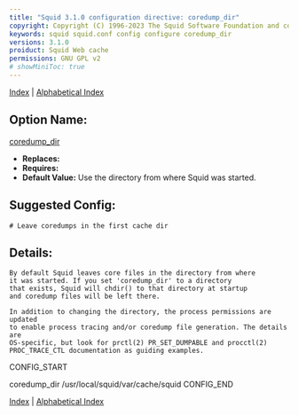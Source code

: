 ```yaml
---
title: "Squid 3.1.0 configuration directive: coredump_dir"
copyright: Copyright (C) 1996-2023 The Squid Software Foundation and contributors
keywords: squid squid.conf config configure coredump_dir
versions: 3.1.0
proiduct: Squid Web cache
permissions: GNU GPL v2
# showMiniToc: true
---
```

[Index](index#toc_coredump_dir) | [Alphabetical Index](index_all#toc_coredump_dir)

## Option Name:
[coredump_dir](#coredump_dir)
 * **Replaces:** 
 * **Requires:** 
 * **Default Value:** Use the directory from where Squid was started.


## Suggested Config:
```plaintext
# Leave coredumps in the first cache dir

```

## Details:

	By default Squid leaves core files in the directory from where
	it was started. If you set 'coredump_dir' to a directory
	that exists, Squid will chdir() to that directory at startup
	and coredump files will be left there.

	In addition to changing the directory, the process permissions are updated
	to enable process tracing and/or coredump file generation. The details are
	OS-specific, but look for prctl(2) PR_SET_DUMPABLE and procctl(2)
	PROC_TRACE_CTL documentation as guiding examples.

CONFIG_START

coredump_dir /usr/local/squid/var/cache/squid
CONFIG_END



[Index](index#toc_coredump_dir) | [Alphabetical Index](index_all#toc_coredump_dir)

